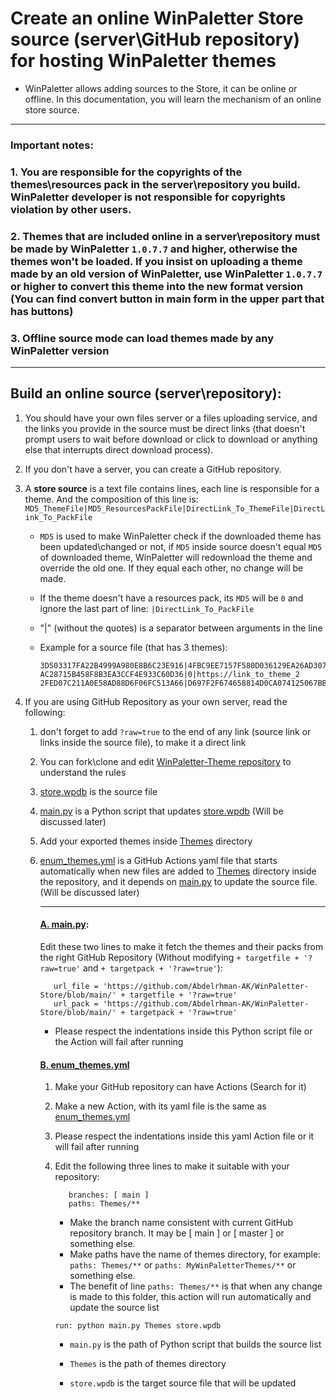 # Create an online WinPaletter Store source (server\GitHub repository) for hosting WinPaletter themes

- WinPaletter allows adding sources to the Store, it can be online or offline. In this documentation, you will learn the mechanism of an online store source.

---

### Important notes:

### **1. You are responsible for the copyrights of the themes\resources pack in the server\repository you build. WinPaletter developer is not responsible for copyrights violation by other users.**

### 2. Themes that are included online in a server\repository must be made by WinPaletter `1.0.7.7` and higher, otherwise the themes won't be loaded. If you insist on uploading a theme made by an old version of WinPaletter, use WinPaletter `1.0.7.7` or higher to convert this theme into the new format version (You can find convert button in main form in the upper part that has buttons)

### 3. Offline source mode can load themes made by any WinPaletter version

---

## Build an online source (server\repository):

1. You should have your own files server or a files uploading service, and the links you provide in the source must be direct links (that doesn't prompt users to wait before download or click to download or anything else that interrupts direct download process).

2. If you don't have a server, you can create a GitHub repository.

3. A **store source** is a text file contains lines, each line is responsible for a theme. And the composition of this line is: `MD5_ThemeFile|MD5_ResourcesPackFile|DirectLink_To_ThemeFile|DirectLink_To_PackFile`
   
   - `MD5` is used to make WinPaletter check if the downloaded theme has been updated\changed or not, if `MD5` inside source doesn't equal `MD5` of downloaded theme, WinPaletter will redownload the theme and override the old one. If they equal each other, no change will be made.
   
   - If the theme doesn't have a resources pack, its `MD5` will be `0` and ignore the last part of line: `|DirectLink_To_PackFile`
   
   - "|" (without the quotes) is a separator between arguments in the line
   
   - Example for a source file (that has 3 themes): 
     
     ```
     3D503317FA22B4999A980E8B6C23E916|4FBC9EE7157F580D036129EA26AD307A|https://link_to_theme_1|https://link_to_theme_resources_pack1
     AC28715B458F8B3EA3CCF4E933C60D36|0|https://link_to_theme_2
     2FED07C211A0E58AD88D6F06FC513A66|D697F2F674658814D0CA074125067BB1|https://link_to_theme_3|https://link_to_theme_resources_pack3
     ```

4. If you are using GitHub Repository as your own server, read the following:
   
   1. don't forget to add `?raw=true` to the end of any link (source link or links inside the source file), to make it a direct link
   
   2. You can fork\clone and edit [WinPaletter-Theme repository](https://github.com/Abdelrhman-AK/WinPaletter-Store) to understand the rules 
   
   3. [store.wpdb](https://github.com/Abdelrhman-AK/WinPaletter-Store/blob/main/store.wpdb "store.wpdb") is the source file
   
   4. [main.py](https://github.com/Abdelrhman-AK/WinPaletter-Store/blob/main/main.py "main.py") is a Python script that updates [store.wpdb](https://github.com/Abdelrhman-AK/WinPaletter-Store/blob/main/store.wpdb) (Will be discussed later)
   
   5. Add your exported themes inside [Themes](https://github.com/Abdelrhman-AK/WinPaletter-Store/tree/main/Themes "Themes") directory 
   
   6. [enum_themes.yml](https://github.com/Abdelrhman-AK/WinPaletter-Store/blob/main/.github/workflows/enum_themes.yml) is a GitHub Actions yaml file that starts automatically when new files are added to [Themes](https://github.com/Abdelrhman-AK/WinPaletter-Store/tree/main/Themes "Themes") directory inside the repository, and it depends on [main.py](https://github.com/Abdelrhman-AK/WinPaletter-Store/blob/main/main.py "main.py") to update the source file. (Will be discussed later)
      
      ---
      
      #### [A. main.py](https://github.com/Abdelrhman-AK/WinPaletter-Store/blob/main/main.py "main.py"):
      
      Edit these two lines to make it fetch the themes and their packs from the right GitHub Repository (Without modifying `+ targetfile + '?raw=true'` and `+ targetpack + '?raw=true'`):
      
      ```
         url_file = 'https://github.com/Abdelrhman-AK/WinPaletter-Store/blob/main/' + targetfile + '?raw=true'
         url_pack = 'https://github.com/Abdelrhman-AK/WinPaletter-Store/blob/main/' + targetpack + '?raw=true'
      ```
      
      - Please respect the indentations inside this Python script file or the Action will fail after running
      
      #### [B. enum_themes.yml](https://github.com/Abdelrhman-AK/WinPaletter-Store/blob/main/.github/workflows/enum_themes.yml)
      
      1. Make your GitHub repository can have Actions (Search for it)
      
      2. Make a new Action, with its yaml file is the same as [enum_themes.yml](https://github.com/Abdelrhman-AK/WinPaletter-Store/blob/main/.github/workflows/enum_themes.yml)
      
      3. Please respect the indentations inside this yaml Action file or it will fail after running
      
      4. Edit the following three lines to make it suitable with your repository:
         
         ```
            branches: [ main ]
            paths: Themes/**
         ```
         
         - Make the branch name consistent with current GitHub repository branch. It may be [ main ] or [ master ] or something else.
         - Make paths have the name of themes directory, for example: `paths: Themes/**` or `paths: MyWinPaletterThemes/**` or something else.
         - The benefit of line `paths: Themes/**` is that when any change is made to this folder, this action will run automatically and update the source list
         
         
         ```
         run: python main.py Themes store.wpdb 
         ```
         
         - `main.py` is the path of Python script that builds the source list
         
         - `Themes` is the path of themes directory
         
         - `store.wpdb` is the target source file that will be updated
